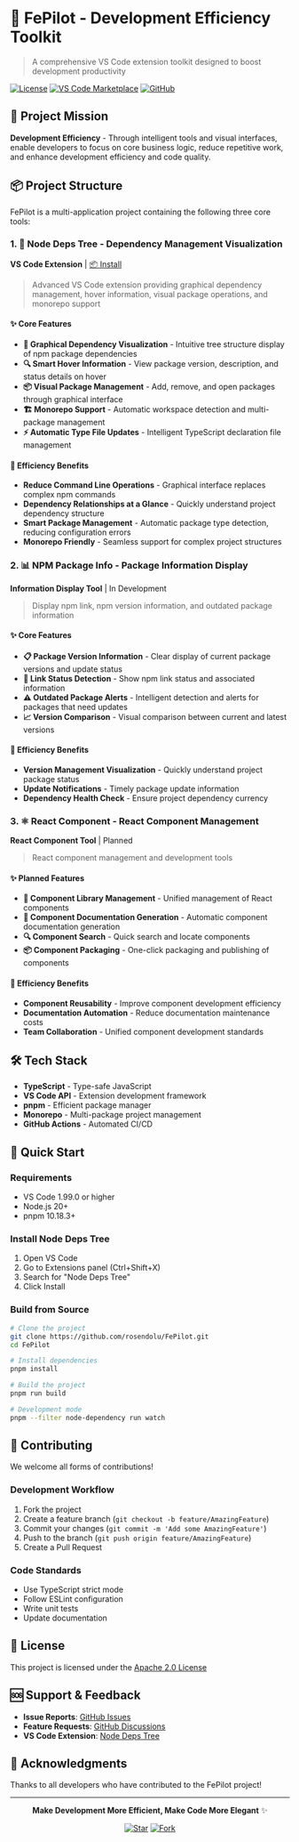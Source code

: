 # 🚀 FePilot - Development Efficiency Toolkit

> A comprehensive VS Code extension toolkit designed to boost development productivity

[![License](https://img.shields.io/badge/license-Apache%202.0-blue.svg)](LICENSE)
[![VS Code Marketplace](https://img.shields.io/badge/VS%20Code-Marketplace-blue.svg)](https://marketplace.visualstudio.com/items?itemName=rosendolu.node-deps-tree)
[![GitHub](https://img.shields.io/badge/GitHub-FePilot-green.svg)](https://github.com/rosendolu/FePilot)

## 🎯 Project Mission

**Development Efficiency** - Through intelligent tools and visual interfaces, enable developers to focus on core business logic, reduce repetitive work, and enhance development efficiency and code quality.

## 📦 Project Structure

FePilot is a multi-application project containing the following three core tools:

### 1. 🌳 Node Deps Tree - Dependency Management Visualization

**VS Code Extension** | [📦 Install](https://marketplace.visualstudio.com/items?itemName=rosendolu.node-deps-tree)

> Advanced VS Code extension providing graphical dependency management, hover information, visual package operations, and monorepo support

#### ✨ Core Features

-   **🎨 Graphical Dependency Visualization** - Intuitive tree structure display of npm package dependencies
-   **🔍 Smart Hover Information** - View package version, description, and status details on hover
-   **📦 Visual Package Management** - Add, remove, and open packages through graphical interface
-   **🏗️ Monorepo Support** - Automatic workspace detection and multi-package management
-   **⚡ Automatic Type File Updates** - Intelligent TypeScript declaration file management

#### 🚀 Efficiency Benefits

-   **Reduce Command Line Operations** - Graphical interface replaces complex npm commands
-   **Dependency Relationships at a Glance** - Quickly understand project dependency structure
-   **Smart Package Management** - Automatic package type detection, reducing configuration errors
-   **Monorepo Friendly** - Seamless support for complex project structures

### 2. 📊 NPM Package Info - Package Information Display

**Information Display Tool** | In Development

> Display npm link, npm version information, and outdated package information

#### ✨ Core Features

-   **📋 Package Version Information** - Clear display of current package versions and update status
-   **🔗 Link Status Detection** - Show npm link status and associated information
-   **⚠️ Outdated Package Alerts** - Intelligent detection and alerts for packages that need updates
-   **📈 Version Comparison** - Visual comparison between current and latest versions

#### 🚀 Efficiency Benefits

-   **Version Management Visualization** - Quickly understand project package status
-   **Update Notifications** - Timely package update information
-   **Dependency Health Check** - Ensure project dependency currency

### 3. ⚛️ React Component - React Component Management

**React Component Tool** | Planned

> React component management and development tools

#### ✨ Planned Features

-   **🧩 Component Library Management** - Unified management of React components
-   **📝 Component Documentation Generation** - Automatic component documentation generation
-   **🔍 Component Search** - Quick search and locate components
-   **📦 Component Packaging** - One-click packaging and publishing of components

#### 🚀 Efficiency Benefits

-   **Component Reusability** - Improve component development efficiency
-   **Documentation Automation** - Reduce documentation maintenance costs
-   **Team Collaboration** - Unified component development standards

## 🛠️ Tech Stack

-   **TypeScript** - Type-safe JavaScript
-   **VS Code API** - Extension development framework
-   **pnpm** - Efficient package manager
-   **Monorepo** - Multi-package project management
-   **GitHub Actions** - Automated CI/CD

## 🚀 Quick Start

### Requirements

-   VS Code 1.99.0 or higher
-   Node.js 20+
-   pnpm 10.18.3+

### Install Node Deps Tree

1. Open VS Code
2. Go to Extensions panel (Ctrl+Shift+X)
3. Search for "Node Deps Tree"
4. Click Install

### Build from Source

```bash
# Clone the project
git clone https://github.com/rosendolu/FePilot.git
cd FePilot

# Install dependencies
pnpm install

# Build the project
pnpm run build

# Development mode
pnpm --filter node-dependency run watch
```

<!-- ## 📈 Development Efficiency Results

### Traditional Development vs FePilot Efficiency

| Operation                  | Traditional Method                 | FePilot Method                      | Efficiency Gain |
| -------------------------- | ---------------------------------- | ----------------------------------- | --------------- |
| View Dependencies          | Command Line + Manual Analysis     | Graphical Tree Display              | **5x**          |
| Add New Package            | Command Line + Manual Config       | Visual Interface Operation          | **3x**          |
| Package Version Management | Manual Check + Update              | Smart Alerts + One-click Update     | **4x**          |
| Monorepo Management        | Complex Config + Multiple Commands | Auto Detection + Unified Management | **6x**          | -->

## 🤝 Contributing

We welcome all forms of contributions!

### Development Workflow

1. Fork the project
2. Create a feature branch (`git checkout -b feature/AmazingFeature`)
3. Commit your changes (`git commit -m 'Add some AmazingFeature'`)
4. Push to the branch (`git push origin feature/AmazingFeature`)
5. Create a Pull Request

### Code Standards

-   Use TypeScript strict mode
-   Follow ESLint configuration
-   Write unit tests
-   Update documentation

## 📄 License

This project is licensed under the [Apache 2.0 License](LICENSE)

## 🆘 Support & Feedback

-   **Issue Reports**: [GitHub Issues](https://github.com/rosendolu/FePilot/issues)
-   **Feature Requests**: [GitHub Discussions](https://github.com/rosendolu/FePilot/discussions)
-   **VS Code Extension**: [Node Deps Tree](https://marketplace.visualstudio.com/items?itemName=rosendolu.node-deps-tree)

## 🌟 Acknowledgments

Thanks to all developers who have contributed to the FePilot project!

---

<div align="center">

**Make Development More Efficient, Make Code More Elegant** ✨

[![Star](https://img.shields.io/github/stars/rosendolu/FePilot?style=social)](https://github.com/rosendolu/FePilot)
[![Fork](https://img.shields.io/github/forks/rosendolu/FePilot?style=social)](https://github.com/rosendolu/FePilot/fork)

</div>
